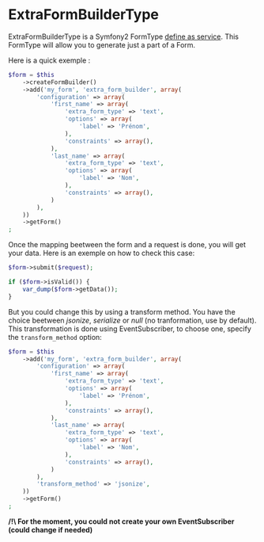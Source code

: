 ExtraFormBuilderType
====================

ExtraFormBuilderType is a Symfony2 FormType [define as service](http://symfony.com/doc/current/book/forms.html#defining-your-forms-as-services).
This FormType will allow you to generate just a part of a Form.

Here is a quick exemple :
```php
$form = $this
    ->createFormBuilder()
    ->add('my_form', 'extra_form_builder', array(
        'configuration' => array(
            'first_name' => array(
                'extra_form_type' => 'text',
                'options' => array(
                    'label' => 'Prénom',
                ),
                'constraints' => array(),
            ),
            'last_name' => array(
                'extra_form_type' => 'text',
                'options' => array(
                    'label' => 'Nom',
                ),
                'constraints' => array(),
            )
        ),
    ))
    ->getForm()
;
```

Once the mapping beetween the form and a request is done, you will get your data.
Here is an exemple on how to check this case:
```php
$form->submit($request);

if ($form->isValid()) {
    var_dump($form->getData());
}
```

But you could change this by using a transform method.
You have the choice beetween *jsonize*, *serialize* or *null* (no tranformation, use by default).
This transformation is done using EventSubscriber, to choose one, specify the
`transform_method` option:
```php
$form = $this
    ->add('my_form', 'extra_form_builder', array(
        'configuration' => array(
            'first_name' => array(
                'extra_form_type' => 'text',
                'options' => array(
                    'label' => 'Prénom',
                ),
                'constraints' => array(),
            ),
            'last_name' => array(
                'extra_form_type' => 'text',
                'options' => array(
                    'label' => 'Nom',
                ),
                'constraints' => array(),
            )
        ),
        'transform_method' => 'jsonize',
    ))
    ->getForm()
;
```

**/!\ For the moment, you could not create your own EventSubscriber (could change if needed)**
